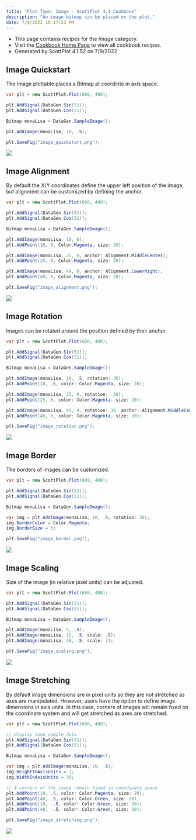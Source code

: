 ```yaml
---
title: "Plot Type: Image - ScottPlot 4.1 Cookbook"
description: "An image bitmap can be placed on the plot."
date: 7/9/2022 10:17:22 PM
---
```


* This page contains recipes for the _Image_ category.
* Visit the [Cookbook Home Page](../../) to view all cookbook recipes.
* Generated by ScottPlot 4.1.52 on 7/9/2022
## Image Quickstart

The Image plottable places a Bitmap at coordinte in axis space.

```cs
var plt = new ScottPlot.Plot(600, 400);

plt.AddSignal(DataGen.Sin(51));
plt.AddSignal(DataGen.Cos(51));

Bitmap monaLisa = DataGen.SampleImage();

plt.AddImage(monaLisa, 10, .5);

plt.SaveFig("image_quickstart.png");
```

<img src='../../images/image_quickstart.png' class='d-block mx-auto my-5' />


## Image Alignment

By default the X/Y coordinates define the upper left position of the image, but alignment can be customized by defining the anchor.

```cs
var plt = new ScottPlot.Plot(600, 400);

plt.AddSignal(DataGen.Sin(51));
plt.AddSignal(DataGen.Cos(51));

Bitmap monaLisa = DataGen.SampleImage();

plt.AddImage(monaLisa, 10, 0);
plt.AddPoint(10, 0, Color.Magenta, size: 20);

plt.AddImage(monaLisa, 25, 0, anchor: Alignment.MiddleCenter);
plt.AddPoint(25, 0, Color.Magenta, size: 20);

plt.AddImage(monaLisa, 40, 0, anchor: Alignment.LowerRight);
plt.AddPoint(40, 0, Color.Magenta, size: 20);

plt.SaveFig("image_alignment.png");
```

<img src='../../images/image_alignment.png' class='d-block mx-auto my-5' />


## Image Rotation

Images can be rotated around the position defined by their anchor.

```cs
var plt = new ScottPlot.Plot(600, 400);

plt.AddSignal(DataGen.Sin(51));
plt.AddSignal(DataGen.Cos(51));

Bitmap monaLisa = DataGen.SampleImage();

plt.AddImage(monaLisa, 10, .5, rotation: 30);
plt.AddPoint(10, .5, color: Color.Magenta, size: 20);

plt.AddImage(monaLisa, 25, 0, rotation: -30);
plt.AddPoint(25, 0, color: Color.Magenta, size: 20);

plt.AddImage(monaLisa, 45, 0, rotation: 30, anchor: Alignment.MiddleCenter);
plt.AddPoint(45, 0, color: Color.Magenta, size: 20);

plt.SaveFig("image_rotation.png");
```

<img src='../../images/image_rotation.png' class='d-block mx-auto my-5' />


## Image Border

The borders of images can be customized.

```cs
var plt = new ScottPlot.Plot(600, 400);

plt.AddSignal(DataGen.Sin(51));
plt.AddSignal(DataGen.Cos(51));

Bitmap monaLisa = DataGen.SampleImage();

var img = plt.AddImage(monaLisa, 10, .5, rotation: 30);
img.BorderColor = Color.Magenta;
img.BorderSize = 5;

plt.SaveFig("image_border.png");
```

<img src='../../images/image_border.png' class='d-block mx-auto my-5' />


## Image Scaling

Size of the image (in relative pixel units) can be adjusted.

```cs
var plt = new ScottPlot.Plot(600, 400);

plt.AddSignal(DataGen.Sin(51));
plt.AddSignal(DataGen.Cos(51));

Bitmap monaLisa = DataGen.SampleImage();

plt.AddImage(monaLisa, 5, .5);
plt.AddImage(monaLisa, 15, .5, scale: .5);
plt.AddImage(monaLisa, 30, .5, scale: 2);

plt.SaveFig("image_scaling.png");
```

<img src='../../images/image_scaling.png' class='d-block mx-auto my-5' />


## Image Stretching

By default image dimensions are in pixel units so they are not stretched as axes are manipulated. However, users have the option to define image dimensions in axis units. In this case, corners of images will remain fixed on the coordinate system and will get stretched as axes are stretched.

```cs
var plt = new ScottPlot.Plot(600, 400);

// display some sample data
plt.AddSignal(DataGen.Sin(51));
plt.AddSignal(DataGen.Cos(51));

Bitmap monaLisa = DataGen.SampleImage();

var img = plt.AddImage(monaLisa, 10, .5);
img.HeightInAxisUnits = 1;
img.WidthInAxisUnits = 30;

// 4 corners of the image remain fixed in coordinate space
plt.AddPoint(10, .5, color: Color.Magenta, size: 20);
plt.AddPoint(40, .5, color: Color.Green, size: 20);
plt.AddPoint(10, -.5, color: Color.Green, size: 20);
plt.AddPoint(40, -.5, color: Color.Green, size: 20);

plt.SaveFig("image_stretching.png");
```

<img src='../../images/image_stretching.png' class='d-block mx-auto my-5' />



